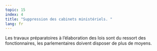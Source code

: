 ```yaml
---
topic: 15
index: 4
title: "Suppression des cabinets ministériels. "
lang: fr
---
```

Les travaux préparatoires à l’élaboration des lois sont du ressort des
fonctionnaires, les parlementaires doivent disposer de plus de moyens.
